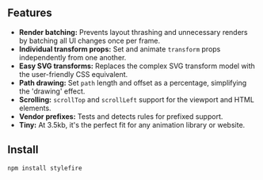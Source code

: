 ## Features

- **Render batching:** Prevents layout thrashing and unnecessary renders by batching all UI changes once per frame.
- **Individual transform props:** Set and animate `transform` props independently from one another.
- **Easy SVG transforms:** Replaces the complex SVG transform model with the user-friendly CSS equivalent.
- **Path drawing:** Set `path` length and offset as a percentage, simplifying the 'drawing' effect.
- **Scrolling:** `scrollTop` and `scrollLeft` support for the viewport and HTML elements.
- **Vendor prefixes:** Tests and detects rules for prefixed support.
- **Tiny:** At 3.5kb, it's the perfect fit for any animation library or website.

## Install

```bash
npm install stylefire
```

